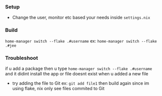 ### Setup
- Change the user, monitor etc based your needs inside `settings.nix`

### Build
`home-manager switch --flake .#username`
ex: `home-manager switch --flake .#jee`  

### Troubleshoot
if u add a package then u type `home-manager switch --flake .#username` and it didint install the app or file doesnt exist when u added a new file
- try adding the file to Git ex: `git add file1` then build again
since im using flake, nix only see files commited to Git

